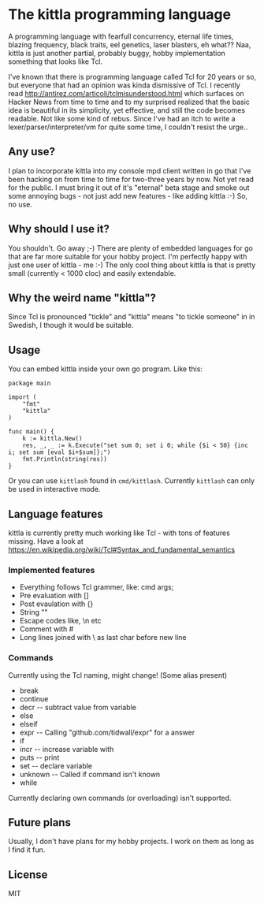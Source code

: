 # The kittla programming language

A programming language with fearfull concurrency, eternal life times, blazing frequency, black traits, eel genetics,
laser blasters, eh what?? Naa, kittla is just another partial, probably buggy, hobby implementation something that looks
like Tcl.

I've known that there is programming language called Tcl for 20 years or so, but everyone that had an
opinion was kinda dismissive of Tcl. I recently read http://antirez.com/articoli/tclmisunderstood.html which surfaces
on Hacker News from time to time and to my surprised realized that the basic idea is beautiful
in its simplicity, yet effective, and still the code becomes readable. Not like some kind of rebus.
Since I've had an itch to write a lexer/parser/interpreter/vm for quite some time, I
couldn't resist the urge..


## Any use?

I plan to incorporate kittla into my console mpd client written in go that I've been hacking on from time to time for two-three
years by now. Not yet read for the public. I must bring it out of it's "eternal" beta stage
and smoke out some annoying bugs - not just add new features - like adding kittla :-)
So, no use.


## Why should I use it?

You shouldn't. Go away ;-) There are plenty of embedded languages for go that are far
more suitable for your hobby project. I'm perfectly happy with just one user of kittla - me :-)
The only cool thing about kittla is that is pretty small (currently < 1000 cloc) and easily extendable.


## Why the weird name "kittla"?

Since Tcl is pronounced "tickle" and "kittla" means "to tickle someone" in in Swedish, I though it would be suitable.

## Usage

You can embed kittla inside your own go program. Like this:
```
package main

import (
	"fmt"
	"kittla"
)

func main() {
	k := kittla.New()
	res, _, _ := k.Execute("set sum 0; set i 0; while {$i < 50} {inc i; set sum [eval $i+$sum]};")
	fmt.Println(string(res))
}

```

Or you can use  `kittlash` found in `cmd/kittlash`. Currently `kittlash` can only be used in
interactive mode.

## Language features

kittla is currently pretty much working like Tcl - with tons of features missing. Have a look
at https://en.wikipedia.org/wiki/Tcl#Syntax_and_fundamental_semantics

### Implemented features
  * Everything follows Tcl grammer, like: cmd args;
  * Pre evaluation with []
  * Post evaulation with {}
  * String ""
  * Escape codes like, \n etc
  * Comment with #
  * Long lines joined with \ as last char before new line

### Commands
  Currently using the Tcl naming, might change! (Some alias present)
  * break
  * continue
  * decr -- subtract value from variable
  * else
  * elseif
  * expr -- Calling "github.com/tidwall/expr" for a answer
  * if
  * incr -- increase variable with
  * puts -- print
  * set -- declare variable
  * unknown -- Called if command isn't known
  * while

Currently declaring own commands (or overloading) isn't supported.

## Future plans

Usually, I don't have plans for my hobby projects. I work on them as long as I find it fun.

## License
MIT
